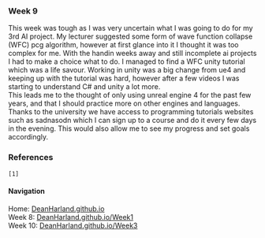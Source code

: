 ### Week 9
This week was tough as I was very uncertain what I was going to do for my 3rd AI project. My lecturer suggested some form of wave function collapse (WFC) pcg algorithm, however at first glance into it I thought it was too complex for me. With the handin weeks away and still incomplete ai projects I had to make a choice what to do. I managed to find a WFC unity tutorial which was a life savour. Working in unity was a big change from ue4 and keeping up with the tutorial was hard, however after a few videos I was starting to understand C# and unity a lot more.  
This leads me to the thought of only using unreal engine 4 for the past few years, and that I should practice more on other engines and languages. Thanks to the university we have access to programming tutorials websites such as sadnasodn which I can sign up to a course and do it every few days in the evening. This would also allow me to see my progress and set goals accordingly.

### References
```
[1] 
```

#### Navigation
Home: [DeanHarland.github.io](https://DeanHarland.github.io) <br />
Week 8: [DeanHarland.github.io/Week1](https://DeanHarland.github.io/Week8) <br />
Week 10: [DeanHarland.github.io/Week3](https://DeanHarland.github.io/Week10) <br />
